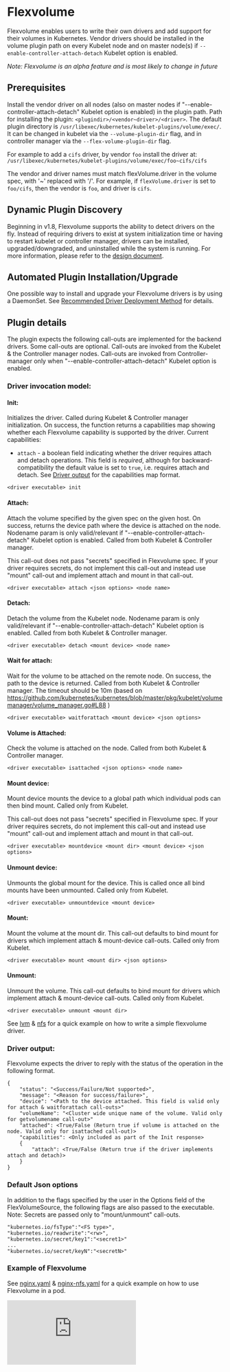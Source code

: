 # Flexvolume

Flexvolume enables users to write their own drivers and add support for their volumes in Kubernetes. Vendor drivers should be installed in the volume plugin path on every Kubelet node and on master node(s) if `--enable-controller-attach-detach` Kubelet option is enabled. 

*Note: Flexvolume is an alpha feature and is most likely to change in future*

## Prerequisites

Install the vendor driver on all nodes (also on master nodes if "--enable-controller-attach-detach" Kubelet option is enabled) in the plugin path. Path for installing the plugin: `<plugindir>/<vendor~driver>/<driver>`. The default plugin directory is `/usr/libexec/kubernetes/kubelet-plugins/volume/exec/`. It can be changed in kubelet via the `--volume-plugin-dir` flag, and in controller manager via the `--flex-volume-plugin-dir` flag.

For example to add a `cifs` driver, by vendor `foo` install the driver at: `/usr/libexec/kubernetes/kubelet-plugins/volume/exec/foo~cifs/cifs`

The vendor and driver names must match flexVolume.driver in the volume spec, with '~' replaced with '/'. For example, if `flexVolume.driver` is set to `foo/cifs`, then the vendor is `foo`, and driver is `cifs`.

## Dynamic Plugin Discovery
Beginning in v1.8, Flexvolume supports the ability to detect drivers on the fly. Instead of requiring drivers to exist at system initialization time or having to restart kubelet or controller manager, drivers can be installed, upgraded/downgraded, and uninstalled while the system is running.
For more information, please refer to the [design document](https://github.com/kubernetes/community/blob/master/contributors/design-proposals/storage/flexvolume-deployment.md).

## Automated Plugin Installation/Upgrade
One possible way to install and upgrade your Flexvolume drivers is by using a DaemonSet. See [Recommended Driver Deployment Method](https://github.com/kubernetes/community/blob/master/contributors/design-proposals/storage/flexvolume-deployment.md#recommended-driver-deployment-method) for details.

## Plugin details
The plugin expects the following call-outs are implemented for the backend drivers. Some call-outs are optional. Call-outs are invoked from the Kubelet & the Controller manager nodes.
Call-outs are invoked from Controller-manager only when "--enable-controller-attach-detach" Kubelet option is enabled.

### Driver invocation model:

#### Init:
Initializes the driver. Called during Kubelet & Controller manager initialization. On success, the function returns a capabilities map showing whether each Flexvolume capability is supported by the driver.
Current capabilities:
* `attach` - a boolean field indicating whether the driver requires attach and detach operations. This field is *required*, although for backward-compatibility the default value is set to `true`, i.e. requires attach and detach.
See [Driver output](#driver-output) for the capabilities map format.
```
<driver executable> init
```

#### Attach:
Attach the volume specified by the given spec on the given host. On success, returns the device path where the device is attached on the node. Nodename param is only valid/relevant if "--enable-controller-attach-detach" Kubelet option is enabled. Called from both Kubelet & Controller manager.

This call-out does not pass "secrets" specified in Flexvolume spec. If your driver requires secrets, do not implement this call-out and instead use "mount" call-out and implement attach and mount in that call-out.

```
<driver executable> attach <json options> <node name>
```

#### Detach:
Detach the volume from the Kubelet node. Nodename param is only valid/relevant if "--enable-controller-attach-detach" Kubelet option is enabled. Called from both Kubelet & Controller manager.
```
<driver executable> detach <mount device> <node name>
```

#### Wait for attach:
Wait for the volume to be attached on the remote node. On success, the path to the device is returned. Called from both Kubelet & Controller manager. The timeout should be 10m (based on https://github.com/kubernetes/kubernetes/blob/master/pkg/kubelet/volumemanager/volume_manager.go#L88 )

```
<driver executable> waitforattach <mount device> <json options>
```

#### Volume is Attached:
Check the volume is attached on the node. Called from both Kubelet & Controller manager.

```
<driver executable> isattached <json options> <node name>
```

#### Mount device:
Mount device mounts the device to a global path which individual pods can then bind mount. Called only from Kubelet.

This call-out does not pass "secrets" specified in Flexvolume spec. If your driver requires secrets, do not implement this call-out and instead use "mount" call-out and implement attach and mount in that call-out.

```
<driver executable> mountdevice <mount dir> <mount device> <json options>
```

#### Unmount device:
Unmounts the global mount for the device. This is called once all bind mounts have been unmounted. Called only from Kubelet.

```
<driver executable> unmountdevice <mount device>
```

#### Mount:
Mount the volume at the mount dir. This call-out defaults to bind mount for drivers which implement attach & mount-device call-outs. Called only from Kubelet.

```
<driver executable> mount <mount dir> <json options>
```

#### Unmount:
Unmount the volume. This call-out defaults to bind mount for drivers which implement attach & mount-device call-outs. Called only from Kubelet.

```
<driver executable> unmount <mount dir>
```

See [lvm] & [nfs] for a quick example on how to write a simple flexvolume driver.

### Driver output:

Flexvolume expects the driver to reply with the status of the operation in the
following format.

```
{
	"status": "<Success/Failure/Not supported>",
	"message": "<Reason for success/failure>",
	"device": "<Path to the device attached. This field is valid only for attach & waitforattach call-outs>"
	"volumeName": "<Cluster wide unique name of the volume. Valid only for getvolumename call-out>"
	"attached": <True/False (Return true if volume is attached on the node. Valid only for isattached call-out)>
    "capabilities": <Only included as part of the Init response>
    {
        "attach": <True/False (Return true if the driver implements attach and detach)>
    }
}
```

### Default Json options

In addition to the flags specified by the user in the Options field of the FlexVolumeSource, the following flags are also passed to the executable.
Note: Secrets are passed only to "mount/unmount" call-outs.

```
"kubernetes.io/fsType":"<FS type>",
"kubernetes.io/readwrite":"<rw>",
"kubernetes.io/secret/key1":"<secret1>"
...
"kubernetes.io/secret/keyN":"<secretN>"
```

### Example of Flexvolume

See [nginx.yaml] & [nginx-nfs.yaml] for a quick example on how to use Flexvolume in a pod.

<!-- BEGIN MUNGE: GENERATED_ANALYTICS -->
[![Analytics](https://kubernetes-site.appspot.com/UA-36037335-10/GitHub/examples/volumes/flexvolume/README.md?pixel)]()
<!-- END MUNGE: GENERATED_ANALYTICS -->

[lvm]: https://github.com/kubernetes/kubernetes/blob/master/examples/volumes/flexvolume/lvm
[nfs]: https://github.com/kubernetes/kubernetes/blob/master/examples/volumes/flexvolume/nfs
[nginx.yaml]: https://github.com/kubernetes/kubernetes/blob/master/examples/volumes/flexvolume/nginx.yaml
[nginx-nfs.yaml]: https://github.com/kubernetes/kubernetes/blob/master/examples/volumes/flexvolume/nginx-nfs.yaml
